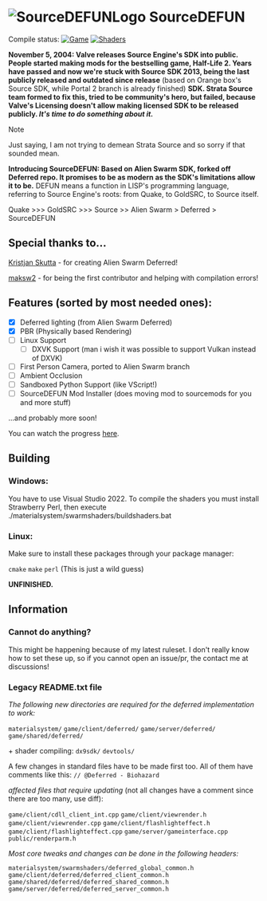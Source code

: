 # ![SourceDEFUNLogo](https://github.com/user-attachments/assets/6c237c45-86cd-450d-b5ea-2160bd8fc295) SourceDEFUN

Compile status: [![Game](https://github.com/Sectonidse/SourceDEFUN/actions/workflows/compile.yml/badge.svg)](https://github.com/Sectonidse/SourceDEFUN/actions/workflows/compile.yml) [![Shaders](https://github.com/Sectonidse/SourceDEFUN/actions/workflows/shader.yml/badge.svg)](https://github.com/Sectonidse/SourceDEFUN/actions/workflows/shader.yml)

**November 5, 2004: Valve releases Source Engine's SDK into public. People started making mods for the bestselling game, Half-Life 2. Years have passed and now we're stuck with Source SDK 2013, being the last publicly released and outdated since release** (based on Orange box's Source SDK, while Portal 2 branch is already finished) **SDK. Strata Source team formed to fix this, tried to be community's hero, but failed, because Valve's Licensing doesn't allow making licensed SDK to be released publicly. *It's time to do something about it.***

> [!NOTE]
> Just saying, I am not trying to demean Strata Source and so sorry if that sounded mean.

**Introducing SourceDEFUN: Based on Alien Swarm SDK, forked off Deferred repo. It promises to be as modern as the SDK's limitations allow it to be.** DEFUN means a function in LISP's programming language, referring to Source Engine's roots: from Quake, to GoldSRC, to Source itself.

Quake >>> GoldSRC >>> Source >> Alien Swarm > Deferred > SourceDEFUN



## Special thanks to...
[Kristjan Skutta](https://github.com/Biohazard90) - for creating Alien Swarm Deferred!

[maksw2](https://github.com/maksw2) - for being the first contributor and helping with compilation errors!


## Features (sorted by most needed ones):
- [x] Deferred lighting (from Alien Swarm Deferred)
- [x] PBR (Physically based Rendering)
- [ ] Linux Support
  - [ ] DXVK Support (man i wish it was possible to support Vulkan instead of DXVK)
- [ ] First Person Camera, ported to Alien Swarm branch
- [ ] Ambient Occlusion
- [ ] Sandboxed Python Support (like VScript!)
- [ ] SourceDEFUN Mod Installer (does moving mod to sourcemods for you and more stuff)

...and probably more soon!

You can watch the progress [here](https://github.com/users/Sectonidse/projects/2/views/1).


## Building

### Windows:
You have to use Visual Studio 2022.
To compile the shaders you must install Strawberry Perl, then execute ./materialsystem/swarmshaders/buildshaders.bat

### Linux:
Make sure to install these packages through your package manager:

`cmake` `make` `perl` (This is just a wild guess)

**UNFINISHED.**


## Information

### Cannot do anything?
This might be happening because of my latest ruleset. I don't really know how to set these up, so if you cannot open an issue/pr, the contact me at discussions!

### Legacy README.txt file
*The following new directories are required for the deferred implementation to work:*

`materialsystem/`
`game/client/deferred/`
`game/server/deferred/`
`game/shared/deferred/`

\+ shader compiling:
`dx9sdk/`
`devtools/`

A few changes in standard files have to be made first too.
All of them have comments like this:
`// @Deferred - Biohazard`

*affected files that require updating* (not all changes have a comment since there are too many, use diff):

`game/client/cdll_client_int.cpp`
`game/client/viewrender.h`
`game/client/viewrender.cpp`
`game/client/flashlighteffect.h`
`game/client/flashlighteffect.cpp`
`game/server/gameinterface.cpp`
`public/renderparm.h`



*Most core tweaks and changes can be done in the following headers:*

`materialsystem/swarmshaders/deferred_global_common.h`
`game/client/deferred/deferred_client_common.h`
`game/shared/deferred/deferred_shared_common.h`
`game/server/deferred/deferred_server_common.h`
